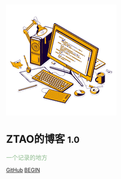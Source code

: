 <!-- _coverpage.md -->


![logo](素材/工作台.png)

# ZTAO的博客 <small>1.0</small>

<font color=#8FBC8F size=3.5 face="">一个记录的地方</font>

[GitHub](https://github.com/CCZTAO)
[BEGIN  ](/README.md)